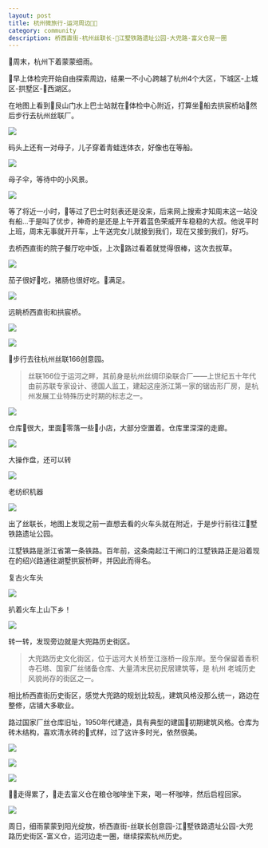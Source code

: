 ```yaml
---
layout: post
title: 杭州微旅行-运河周边
category: community
description: 桥西直街-杭州丝联长-江墅铁路遗址公园-大兜路-富义仓晃一圈
---
```

周末，杭州下着蒙蒙细雨。

早上体检完开始自由探索周边，结果一不小心跨越了杭州4个大区，下城区-上城区-拱墅区-西湖区。

在地图上看到艮山门水上巴士站就在体检中心附近，打算坐船去拱宸桥站然后步行去杭州丝联厂。

![](http://p319p95sa.bkt.clouddn.com/waitingforboat.jpg?imageMogr2/size-limit/2000k!)

码头上还有一对母子，儿子穿着青蛙连体衣，好像也在等船。

![](http://p319p95sa.bkt.clouddn.com/boynearriver.jpg?imageMogr2/size-limit/2000k!)

母子伞，等待中的小风景。

![](http://p319p95sa.bkt.clouddn.com/umbrellas.jpg?imageMogr2/size-limit/2000k!)

等了将近一小时，等过了巴士时刻表还是没来，后来网上搜索才知周末这一站没有船...于是叫了优步，神奇的是还是上午开着蓝色荣威开车稳稳的大叔。他说平时上班，周末无事就开开车，上午送完女儿就接到我们，现在又接到我们，好巧。

去桥西直街的院子餐厅吃中饭，上次路过看着就觉得很棒，这次去拔草。

![](http://p319p95sa.bkt.clouddn.com/tongyuanli-canting.jpg?imageMogr2/size-limit/2000k!)

茄子很好吃，猪肠也很好吃。满足。

![](http://p319p95sa.bkt.clouddn.com/180610-lunch.jpg?imageMogr2/size-limit/2000k!)

远眺桥西直街和拱宸桥。

![](http://p319p95sa.bkt.clouddn.com/qiaoxi.jpg?imageMogr2/size-limit/2000k!)

![](http://p319p95sa.bkt.clouddn.com/gongchenqiao2.jpg?imageMogr2/size-limit/2000k!)

步行去往杭州丝联166创意园。

> 丝联166位于运河之畔，其前身是杭州丝绸印染联合厂——上世纪五十年代由前苏联专家设计、德国人监工，建起这座浙江第一家的锯齿形厂房，是杭州发展工业特殊历史时期的标志之一。

![](http://p319p95sa.bkt.clouddn.com/silian166.jpg?imageMogr2/size-limit/2000k!)

仓库很大，里面零落一些小店，大部分空置着。仓库里深深的走廊。

![](http://p319p95sa.bkt.clouddn.com/silianlane.jpg?imageMogr2/size-limit/2000k!)

大操作盘，还可以转

![](http://p319p95sa.bkt.clouddn.com/dalunpan.jpg?imageMogr2/size-limit/2000k!)

老纺织机器

![](http://p319p95sa.bkt.clouddn.com/fangzhiji.jpg?imageMogr2/size-limit/2000k!)

出了丝联长，地图上发现之前一直想去看的火车头就在附近，于是步行前往江墅铁路遗址公园。

江墅铁路是浙江省第一条铁路。百年前，这条南起江干闸口的江墅铁路正是沿着现在的绍兴路通往湖墅拱宸桥畔，并因此而得名。

复古火车头

![](http://p319p95sa.bkt.clouddn.com/huoche.jpg?imageMogr2/size-limit/2000k!)

扒着火车上山下乡！

![](http://p319p95sa.bkt.clouddn.com/summer-on-train.jpg?imageMogr2/size-limit/2000k!)

转一转，发现旁边就是大兜路历史街区。

> 大兜路历史文化街区，位于运河大关桥至江涨桥一段东岸。至今保留着香积寺石塔、国家厂丝储备仓库、大量清末民初民居建筑等，是 杭州 老城历史风貌尚存的街区之一。

相比桥西直街历史街区，感觉大兜路的规划比较乱，建筑风格没那么统一，路边在整修，店铺大多歇业。

路过国家厂丝仓库旧址，1950年代建造，具有典型的建国初期建筑风格。仓库为砖木结构，喜欢清水砖的式样，过了这许多时光，依然很美。

![](http://p319p95sa.bkt.clouddn.com/gongchanghotel.jpg?imageMogr2/size-limit/2000k!)

![](http://p319p95sa.bkt.clouddn.com/qingshuizhuan.jpg?imageMogr2/size-limit/2000k!)

![](http://p319p95sa.bkt.clouddn.com/180610-window.jpg?imageMogr2/size-limit/2000k!)

走得累了，走去富义仓在粮仓咖啡坐下来，喝一杯咖啡，然后启程回家。

![](http://p319p95sa.bkt.clouddn.com/liangcangdoll.jpg?imageMogr2/size-limit/2000k!)

周日，细雨蒙蒙到阳光绽放，桥西直街-丝联长创意园-江墅铁路遗址公园-大兜路历史街区-富义仓，运河边走一圈，继续探索杭州历史。